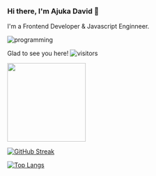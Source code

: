 ### Hi there, I'm Ajuka David 👋

I'm a Frontend Developer & Javascript Enginneer.

![programming](https://user-images.githubusercontent.com/25822805/161375568-a25bc758-21b3-42de-a582-a3d02b259c05.gif)


Glad to see you here! ![visitors](https://visitor-badge.glitch.me/badge?page_id=page.id)


<img height="180em" src="https://github-readme-stats.vercel.app/api?username=ithiel883&show_icons=true&hide_border=true&&count_private=true&include_all_commits=true" />
 

[![GitHub Streak](https://github-readme-streak-stats.herokuapp.com?user=ithiel883&theme=dark&date_format=M%20j%5B%2C%20Y%5D)](https://git.io/streak-stats)

[![Top Langs](https://github-readme-stats.vercel.app/api/top-langs/?username=ithiel883)](https://github.com/ithiel883/ithiel883)

<!--
**ithiel883/ithiel883** is a ✨ _special_ ✨ repository because its `README.md` (this file) appears on your GitHub profile.

Here are some ideas to get you started:

- 🔭 I’m currently working on ...
- 🌱 I’m currently learning ...
- 👯 I’m looking to collaborate on ...
- 🤔 I’m looking for help with ...
- 💬 Ask me about ...
- 📫 How to reach me: ...
- 😄 Pronouns: ...
- ⚡ Fun fact: ...
-->
